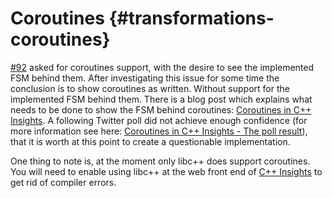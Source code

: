# Coroutines {#transformations-coroutines}

[#92](https://github.com/andreasfertig/cppinsights/issues/92) asked for coroutines support, with the desire to see the
implemented FSM behind them. After investigating this issue for some time the conclusion is to show coroutines as
written. Without support for the implemented FSM behind them. There is a blog post which explains what needs to be done
to show the FSM behind coroutines: [Coroutines in C++ Insights](https://andreasfertig.com/blog/2019/09/coroutines-in-cpp-insights/). A
following Twitter poll did not achieve enough confidence (for more information see here: [Coroutines in C++ Insights - The poll result](https://andreasfertig.com/blog/2019/10/coroutines-in-cpp-insights-the-poll-result/)), that it is worth at this point to create a questionable implementation.

One thing to note is, at the moment only libc++ does support coroutines. You will need to enable using libc++ at the web
front end of [C++ Insights](https://cppinsights.io) to get rid of compiler errors.

